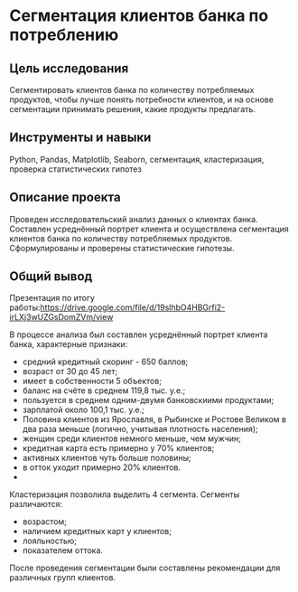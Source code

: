 # Сегментация клиентов банка по потреблению

## Цель исследования
Сегментировать клиентов банка по количеству потребляемых продуктов, чтобы лучше понять потребности клиентов,
и на основе сегментации принимать решения, какие продукты предлагать.

## Инструменты и навыки
Python, Pandas, Matplotlib, Seaborn, сегментация, кластеризация, проверка статистических гипотез

## Описание проекта
Проведен исследовательский анализ данных о клиентах банка.
Составлен усреднённый портрет клиента и осуществлена сегментация клиентов банка по количеству потребляемых продуктов.
Сформулированы и проверены статистические гипотезы.


## Общий вывод

Презентация по итогу работы:https://drive.google.com/file/d/19slhbO4HBGrfi2-irLXj3wUZGsDomZVm/view

В процессе анализа был составлен усреднённый портрет клиента банка, характерные признаки:

- средний кредитный скоринг - 650 баллов;
- возраст от 30 до 45 лет;
- имеет в собственности 5 объектов;
- баланс на счёте в среднем 119,8 тыс. у.е.;
- пользуется в среднем одним-двумя банковскиими продуктами;
- зарплатой около 100,1 тыс. у.е.;
- Половина клиентов из Ярославля, в Рыбинске и Ростове Великом в два раза меньше (логично, учитывая плотность населения);
- женщин среди клиентов немного меньше, чем мужчин;
- кредитная карта есть примерно у 70% клиентов;
- активных клиентов чуть больше половины;
- в отток уходит примерно 20% клиентов.
- 
Кластеризация позволила выделить 4 сегмента. Сегменты различаются:

- возрастом;
- наличием кредитных карт у клиентов;
- лояльностью;
- показателем оттока.

После проведения сегментации были составлены рекомендации для различных групп клиентов.
